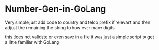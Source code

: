 # Number-Gen-in-GoLang

Very simple just add code to country and telco prefix if relevant and then adjust the remaining the string to how ever many digits 

this does not validate or even save in a file it was just a simple script to get a little familiar with GoLang 
